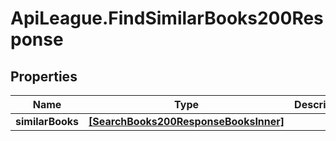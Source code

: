 # ApiLeague.FindSimilarBooks200Response

## Properties

Name | Type | Description | Notes
------------ | ------------- | ------------- | -------------
**similarBooks** | [**[SearchBooks200ResponseBooksInner]**](SearchBooks200ResponseBooksInner.md) |  | [optional] 


